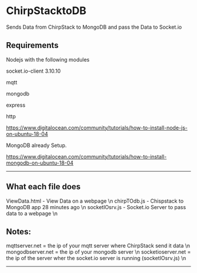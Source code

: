 # ChirpStacktoDB
Sends Data from ChirpStack to MongoDB and pass the Data to Socket.io


Requirements 
--------------------------------------------------------
Nodejs with the following modules

socket.io-client 3.10.10

mqtt

mongodb

express

http


https://www.digitalocean.com/community/tutorials/how-to-install-node-js-on-ubuntu-18-04


MongoDB already Setup.

https://www.digitalocean.com/community/tutorials/how-to-install-mongodb-on-ubuntu-18-04

--------------------------------------------------------

What each file does
----------------------
ViewData.html	- View Data on a webpage \n
chirpTOdb.js	- Chispstack to MongoDB app	28 minutes ago \n
socketIOsrv.js - Socket.io Server to pass data to a webpage \n

Notes:
--------------------
mqttserver.net = the ip of your mqtt server where ChirpStack send it data \n
mongodbserver.net = the ip of your mongodb server \n
socketioserver.net = the ip of the server wher the socket.io server is running (socketIOsrv.js) \n



------------------------------------------------------------------------------


